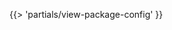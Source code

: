 <!-- The below partial is in the docs-tap/partials directory -->

{{> 'partials/view-package-config' }}
